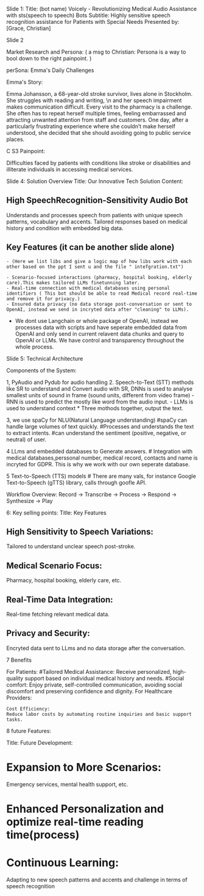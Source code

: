 Slide 1: 
Title: (bot name) Voicely - Revolutionizing Medical Audio Assistance with sts(speech to speech) Bots
Subtitle: Highly sensitive speech recognition assistance for Patients with Special Needs
Presented by: [Grace, Christian]

Slide 2 

Market Research and Persona: ( a msg to Christian: Persona is a way to bool down to the right painpoint. )

perSona: Emma's Daily Challenges

Emma's Story:

Emma Johansson, a 68-year-old stroke survivor, lives alone in Stockholm. She struggles with reading and writing, \n
and her speech impairment makes communication difficult. Every visit to the pharmacy is a challenge. She often has to repeat 
herself multiple times, feeling embarrassed and attracting unwanted attention from staff and customers. One day, after a particularly 
frustrating experience where she couldn’t make herself understood, she decided that she should avoiding going to public service places. 

C
S3 Painpoint:

Difficulties faced by patients with conditions like stroke or disabilities and illiterate individuals in accessing medical services.

Slide 4: Solution Overview
Title: Our Innovative Tech Solution
Content:

## High SpeechRecognition-Sensitivity Audio Bot
Understands and processes speech from patients with unique speech patterns, vocabulary and accents.
Tailored responses based on medical history and condition with embedded big data.
## Key Features (it can be another slide alone)
    - (Here we list libs and give a logic map of how libs work with each other based on the ppt I sent u and the file " intefgration.txt")

    - Scenario-focused interactions (pharmacy, hospital booking, elderly care).This makes tailored LLMs finetunning later. 
    - Real-time connection with medical databases using personal identifiers ( This bot should be able to read Medical record real-time and remove it for privacy.)
    - Ensured data privacy (no data storage post-conversation or sent to OpenAI, instead we send in incryted data after "cleaning" to LLMs). 

* We dont use Langchain or whole package of OpenAI, instead we processes data with scripts and have seperate embedded data from OpenAI and only send in 
current relavent data chunks and query to OpenAI or LLMs. We have control and transparency throughout the whole process. 


Slide 5: Technical Architecture

Components of the System:

1, PyAudio and Pydub for audio handling
2. Speech-to-Text (STT) methods like SR to understand and Convert audio
    with SR, DNNs is used to analyse smallest units of sound in frame (sound units, different from video frame)
            - RNN is used to predict the mostly like word from the audio input. 
            - LLMs is used to understand context 
            * Three mothods together, output the text. 

3,
we use spaCy for NLU(Natural Language understanding)
    #spaCy can handle large volumes of text quickly. 
    #Processes and understands the text to extract intents. 
    #can understand the sentiment (positive, negative, or neutral) of user.

4 LLms and embedded databases to Generate answers. 
    # Integration with medical databases,perssonal number, medical record, contacts and name is incryted for GDPR. This is why we work with our own seperate database. 

5 Text-to-Speech (TTS) models
    # There are many vals, for instance Google Text-to-Speech (gTTS) library, calls through goofle API. 

Workflow Overview:
Record -> Transcribe -> Process -> Respond -> Synthesize -> Play

6: Key selling points:
Title: Key Features

## High Sensitivity to Speech Variations:
Tailored to understand unclear speech post-stroke.

## Medical Scenario Focus:
Pharmacy, hospital booking, elderly care, etc.

## Real-Time Data Integration:
Real-time fetching relevant medical data.

## Privacy and Security:
Encryted data sent to LLms and no data storage after the conversation.

7  Benefits

For Patients:
    #Tailored Medical Assistance:
        Receive personalized, high-quality support based on individual medical history and needs.
    #Social comfort:
        Enjoy private, self-controlled communication, avoiding social discomfort and preserving confidence and dignity.
For Healthcare Providers:

    Cost Efficiency:
    Reduce labor costs by automating routine inquiries and basic support tasks.

8 future Features:

Title: Future Development: 

# Expansion to More Scenarios:
Emergency services, mental health support, etc.

# Enhanced Personalization and optimize real-time reading time(process)


# Continuous Learning:
Adapting to new speech patterns and accents and challenge in terms of speech recognition

